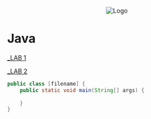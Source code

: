 <p align="center"><img alt="Logo" src="https://www.img.in.th/images/80e8cffa4d7061b6bbfec486121d92b0.png"></p>

# Java

[_LAB 1](https://github.com/PuemMTH/Java/tree/master/_Lab1)

[_LAB 2](https://github.com/PuemMTH/Java/tree/master/_Lab1)

```java
public class [filename] {
    public static void main(String[] args) {
        
    }
}
```